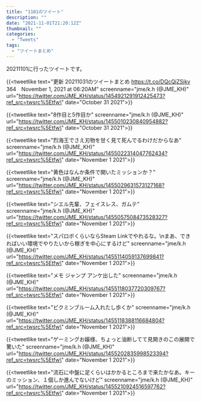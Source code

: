 ```yaml
---
title: "1101のツイート"
description: ""
date: "2021-11-01T21:20:12Z"
thumbnail: ""
categories:
  - "Tweets"
tags:
  - "ツイートまとめ"
---
```

20211101に行ったツイートです。
<!--more-->
{{<tweetlike text=\"更新 20211031のツイートまとめ https://t.co/DQcQjZSjkv 364　November 1, 2021 at 06:20AM\" screenname=\"jme/k.h (@JME_KH)\" url=\"https://twitter.com/JME_KH/status/1454921291912425473?ref_src=twsrc%5Etfw\" date=\"October 31 2021\">}}

{{<tweetlike text=\"8作目と5作目か\" screenname=\"jme/k.h (@JME_KH)\" url=\"https://twitter.com/JME_KH/status/1455010230840954882?ref_src=twsrc%5Etfw\" date=\"October 31 2021\">}}

{{<tweetlike text=\"烈海王でさえ刃物を甘く見て死んでるわけだからなあ\" screenname=\"jme/k.h (@JME_KH)\" url=\"https://twitter.com/JME_KH/status/1455022314047762434?ref_src=twsrc%5Etfw\" date=\"November 1 2021\">}}

{{<tweetlike text=\"黄色はなんか条件で開いたミッションか？\" screenname=\"jme/k.h (@JME_KH)\" url=\"https://twitter.com/JME_KH/status/1455029631573127168?ref_src=twsrc%5Etfw\" date=\"November 1 2021\">}}

{{<tweetlike text=\"シエル先輩、フェイスレス、ガムテ\" screenname=\"jme/k.h (@JME_KH)\" url=\"https://twitter.com/JME_KH/status/1455057508473528327?ref_src=twsrc%5Etfw\" date=\"November 1 2021\">}}

{{<tweetlike text=\"スパロボくらいならSteam Linkでやれるな。\nまあ、できればいい環境でやりたいから稼ぎを中心にするけど\" screenname=\"jme/k.h (@JME_KH)\" url=\"https://twitter.com/JME_KH/status/1455114059137699841?ref_src=twsrc%5Etfw\" date=\"November 1 2021\">}}

{{<tweetlike text=\"メモ ジャンプ アンケ出した\" screenname=\"jme/k.h (@JME_KH)\" url=\"https://twitter.com/JME_KH/status/1455118037720309767?ref_src=twsrc%5Etfw\" date=\"November 1 2021\">}}

{{<tweetlike text=\"ピクミンブルーム入れたし歩くか\" screenname=\"jme/k.h (@JME_KH)\" url=\"https://twitter.com/JME_KH/status/1455118388116684804?ref_src=twsrc%5Etfw\" date=\"November 1 2021\">}}

{{<tweetlike text=\"ゲーミングお嬢様、ちょっと油断してて見開きのこの展開で驚いた\" screenname=\"jme/k.h (@JME_KH)\" url=\"https://twitter.com/JME_KH/status/1455202835998523394?ref_src=twsrc%5Etfw\" date=\"November 1 2021\">}}

{{<tweetlike text=\"流石に中盤に足くらいはかかるところまで来たかなあ。キーのミッション、１個しか進んでないけど\" screenname=\"jme/k.h (@JME_KH)\" url=\"https://twitter.com/JME_KH/status/1455210924516597762?ref_src=twsrc%5Etfw\" date=\"November 1 2021\">}}

